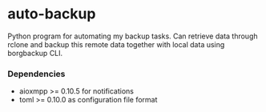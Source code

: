 # auto-backup
Python program for automating my backup tasks. Can retrieve data through rclone and backup this remote data
together with local data using borgbackup CLI.

### Dependencies

- aioxmpp >= 0.10.5 for notifications
- toml >= 0.10.0 as configuration file format

